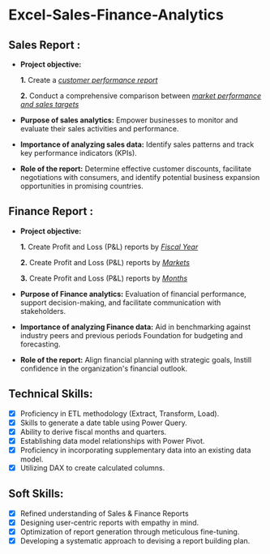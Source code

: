 # Excel-Sales-Finance-Analytics

## Sales Report :

- **Project objective:** 

    **1.** Create a _[customer performance report](https://github.com/AnkeethV/Excel-Sales-Analytics/blob/main/Customer%20performance.pdf)_

    **2.** Conduct a comprehensive comparison between _[market performance and sales targets](https://github.com/AnkeethV/Excel-Sales-Analytics/blob/main/Market%20Performance%20vs%20Target.pdf)_

- **Purpose of sales analytics:** Empower businesses to monitor and evaluate their sales activities and performance.

- **Importance of analyzing sales data:** Identify sales patterns and track key performance indicators (KPIs).

- **Role of the report:** Determine effective customer discounts, facilitate negotiations with consumers, and identify potential business expansion opportunities in promising countries.

## Finance Report :

- **Project objective:** 

    **1.** Create Profit and Loss (P&L) reports by _[Fiscal Year](https://github.com/AnkeethV/Excel-Sales-Analytics/blob/main/P%26L%20Statement%20by%20Fiscal%20Year.pdf)_ 

   **2.** Create Profit and Loss (P&L) reports by _[Markets](https://github.com/AnkeethV/Excel-Sales-Analytics/blob/main/P%26L%20Statement%20by%20Market.pdf)_

   **3.** Create Profit and Loss (P&L) reports by _[Months](https://github.com/AnkeethV/Excel-Sales-Analytics/blob/main/P%26L%20Statement%20by%20Months.pdf)_
   
- **Purpose of Finance analytics:** Evaluation of financial performance, support decision-making, and facilitate communication with stakeholders.

- **Importance of analyzing Finance data:** Aid in benchmarking against industry peers and previous periods Foundation for budgeting and forecasting.

- **Role of the report:** Align financial planning with strategic goals, Instill confidence in the organization's financial outlook.

## Technical Skills:
- [x]	Proficiency in ETL methodology (Extract, Transform, Load).
- [x]	Skills to generate a date table using Power Query.
- [x]	Ability to derive fiscal months and quarters.
- [x]	Establishing data model relationships with Power Pivot.
- [x]	Proficiency in incorporating supplementary data into an existing data model.
- [x]	Utilizing DAX to create calculated columns.

## Soft Skills:
- [x]	Refined understanding of Sales & Finance Reports
- [x]	Designing user-centric reports with empathy in mind.
- [x]	Optimization of report generation through meticulous fine-tuning.
- [x]	Developing a systematic approach to devising a report building plan.
